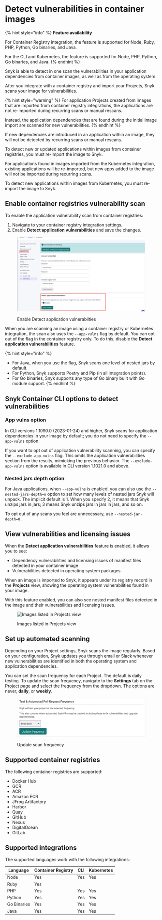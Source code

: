 # Detect vulnerabilities in container images

{% hint style="info" %}
**Feature availability**

For Container Registry integration, the feature is supported for Node, Ruby, PHP, Python, Go binaries, and Java.

For the CLI and Kubernetes, the feature is supported for Node, PHP, Python, Go binaries, and Java.
{% endhint %}

Snyk is able to detect in one scan the vulnerabilities in your application dependencies from container images, as well as from the operating system.

After you integrate with a container registry and import your Projects, Snyk scans your image for vulnerabilities.

{% hint style="warning" %}
For application Projects created from images that are imported from container registry integrations, the applications are not re-imported during recurring scans or manual rescans.

Instead, the application dependencies that are found during the initial image import are scanned for new vulnerabilities.
{% endhint %}

If new dependencies are introduced in an application within an image, they will not be detected by recurring scans or manual rescans.

To detect new or updated applications within images from container registries, you must re-import the image to Snyk.

For applications found in images imported from the Kubernetes integration, existing applications will be re-imported, but new apps added to the image will not be imported during recurring scans.

To detect new applications within images from Kubernetes, you must re-import the image to Snyk.

## Enable container registries vulnerability scan

To enable the application vulnerability scan from container registries:

1. Navigate to your container registry integration settings.
2. Enable **Detect application vulnerabilities** and save the changes.

<figure><img src="../../../.gitbook/assets/enable_detect_app_vuln (1).png" alt=""><figcaption><p>Enable Detect application vulnerabilties</p></figcaption></figure>

When you are scanning an image using a container registry or Kubernetes integration, the scan also uses the `--app-vulns` flag by default. You can opt out of the flag in the container registry only. To do this, disable the **Detect application vulnerabilities** feature.

{% hint style="info" %}
* For Java, when you use the flag, Snyk scans one level of nested jars by default.
* For Python, Snyk supports Poetry and Pip (in all integration points).
* For Go binaries, Snyk supports any type of Go binary built with Go module support.
{% endhint %}

## Snyk Container CLI options to detect vulnerabilities

### App vulns option

In CLI versions 1.1090.0 (2023-01-24) and higher, Snyk scans for application dependencies in your image by default; you do not need to specify the `--app-vulns` option.

If you want to opt out of application vulnerability scanning, you can specify the `--exclude-app-vulns` flag. This omits the application vulnerabilities section from the results, mimicking the previous behavior. The `--exclude-app-vulns` option is available in CLI version 1.1021.0 and above.

### Nested jars depth option

For Java applications, when `--app-vulns` is enabled, you can also use the `--nested-jars-depth=n` option to set how many levels of nested jars Snyk will unpack. The implicit default is 1. When you specify 2, it means that Snyk unzips jars in jars; 3 means Snyk unzips jars in jars in jars, and so on.

To opt out of any scans you feel are unnecessary, use `--nested-jar-depth=0` .

## View vulnerabilities and licensing issues

When the **Detect application vulnerabilities** feature is enabled, it allows you to see:

* Dependency vulnerabilities and licensing issues of manifest files detected in your container image
* Vulnerabilities detected in operating system packages.

When an image is imported to Snyk, it appears under its registry record in the **Projects** view, showing the operating system vulnerabilities found in your image.

With this feature enabled, you can also see nested manifest files detected in the image and their vulnerabilities and licensing issues.

<figure><img src="../../../.gitbook/assets/mceclip2 (1) (1) (1) (3) (3) (4) (6) (1) (1) (1) (1) (1) (1) (1) (1) (1) (1) (1) (1) (1) (1) (1) (1) (1) (1) (1) (1) (1) (1) (1) (1) (1) (1) (1) (1) (1) (1) (1) (1) (1) (1) (1) (1) (1) (1) (1) (1) (1) (1) (1) (1) (1) (1) (1) (1) (1) (1) (1) (1) ( (31).png" alt="Images listed in Projects view"><figcaption><p>Images listed in Projects view</p></figcaption></figure>

## Set up automated scanning

Depending on your Project settings, Snyk scans the image regularly. Based on your configuration, Snyk updates you through email or Slack whenever new vulnerabilities are identified in both the operating system and application dependencies.

You can set the scan frequency for each Project. The default is daily testing. To update the scan frequency, navigate to the **Settings** tab on the Project page and select the frequency from the dropdown. The options are never, **daily**, or **weekly**.

<figure><img src="../../../.gitbook/assets/scan_frequency.png" alt=""><figcaption><p>Update scan frequency</p></figcaption></figure>

## **Supported container registries**

The following container registries are supported:&#x20;

* Docker Hub
* GCR
* ACR
* Amazon ECR
* JFrog Artifactory
* Harbor
* Quay
* GitHub
* Nexus
* DigitalOcean
* GitLab

## **Supported integrations**

The supported languages work with the following integrations:

| **Language** | **Container Registry** | **CLI** | **Kubernetes** |
| ------------ | ---------------------- | ------- | -------------- |
| Node         | Yes                    | Yes     | Yes            |
| Ruby         | Yes                    |         |                |
| PHP          | Yes                    | Yes     | Yes            |
| Python       | Yes                    | Yes     | Yes            |
| Go Binaries  | Yes                    | Yes     | Yes            |
| Java         | Yes                    | Yes     | Yes            |
